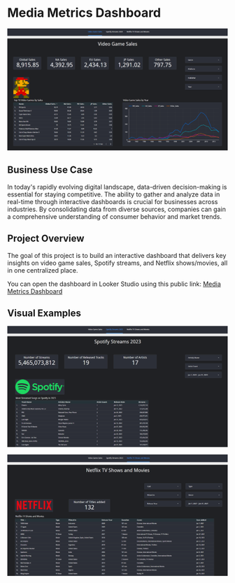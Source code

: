 # Media Metrics Dashboard

![alt text](https://github.com/denisgaribovic/media-metrics-dashboard/blob/main/Pictures/Example%201.png)

## Business Use Case

In today's rapidly evolving digital landscape, data-driven decision-making is essential for staying competitive. The ability to gather and analyze data in real-time through interactive dashboards is crucial for businesses across industries. By consolidating data from diverse sources, companies can gain a comprehensive understanding of consumer behavior and market trends.

## Project Overview

The goal of this project is to build an interactive dashboard that delivers key insights on video game sales, Spotify streams, and Netflix shows/movies, all in one centralized place.

You can open the dashboard in Looker Studio using this public link: [Media Metrics Dashboard](https://lookerstudio.google.com/reporting/2776b0c3-fbbb-48fc-b203-99311172c9c2)

## Visual Examples

![alt text](https://github.com/denisgaribovic/media-metrics-dashboard/blob/main/Pictures/Example%202.png)

![alt text](https://github.com/denisgaribovic/media-metrics-dashboard/blob/main/Pictures/Example%203.png)
